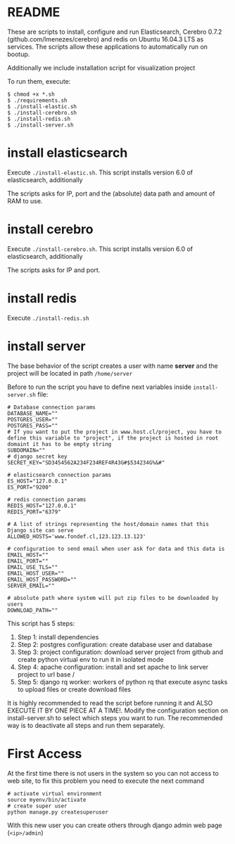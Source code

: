 # README
These are scripts to install, configure and run Elasticsearch, Cerebro 0.7.2 (github.com/lmenezes/cerebro) and redis on Ubuntu 16.04.3 LTS as services. The scripts allow these applications to automatically run on bootup.

Additionally we include installation script for visualization project

To run them, execute:<br>
```
$ chmod +x *.sh
$ ./requirements.sh
$ ./install-elastic.sh
$ ./install-cerebro.sh
$ ./install-redis.sh
$ ./install-server.sh
```

# install elasticsearch

Execute `./install-elastic.sh`. This script installs version 6.0 of elasticsearch, additionally

The scripts asks for IP, port and the (absolute) data path and amount of RAM to use.

# install cerebro

Execute `./install-cerebro.sh`. This script installs version 6.0 of elasticsearch, additionally

The scripts asks for IP and port.

# install redis

Execute `./install-redis.sh`

# install server

The base behavior of the script creates a user with name **server** and the project will be located in path `/home/server`

Before to run the script you have to define next variables inside ```install-server.sh``` file:

```
# Database connection params
DATABASE_NAME=""
POSTGRES_USER=""
POSTGRES_PASS=""
# If you want to put the project in www.host.cl/project, you have to define this variable to "project", if the project is hosted in root domaint it has to be empty string
SUBDOMAIN=""
# django secret key 
SECRET_KEY="SD3454562A234F234REF4R43G#$534234G%&#"

# elasticsearch connection params
ES_HOST="127.0.0.1"
ES_PORT="9200"

# redis connection params
REDIS_HOST="127.0.0.1"
REDIS_PORT="6379"

# A list of strings representing the host/domain names that this Django site can serve
ALLOWED_HOSTS='www.fondef.cl,123.123.13.123'

# configuration to send email when user ask for data and this data is 
EMAIL_HOST=""
EMAIL_PORT=""
EMAIL_USE_TLS=""
EMAIL_HOST_USER=""
EMAIL_HOST_PASSWORD=""
SERVER_EMAIL=""

# absolute path where system will put zip files to be downloaded by users
DOWNLOAD_PATH=""
```

This script has 5 steps:

1. Step 1: install dependencies
2. Step 2: postgres configuration: create database user and database
3. Step 3: project configuration: download server project from github and create python virtual env to run it in isolated mode
4. Step 4: apache configuration: install and set apache to link server project to url base /
5. Step 5: django rq worker: workers of python rq that execute async tasks to upload files or create download files

It is highly recommended to read the script before running it and ALSO EXECUTE IT BY ONE PIECE AT A TIME!. Modify the configuration section on install-server.sh to select which steps you want to run. The recommended way is to deactivate all steps and run them separately.

# First Access

At the first time there is not users in the system so you can not access to web site, to fix this problem you need to execute the next command
```
# activate virtual environment
source myenv/bin/activate
# create super user
python manage.py createsuperuser
```
With this new user you can create others through django admin web page (`<ip>/admin`)
